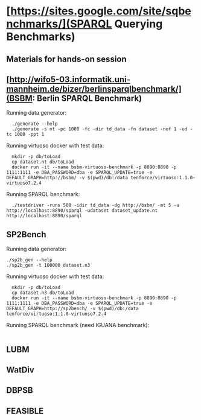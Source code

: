 # [https://sites.google.com/site/sqbenchmarks/](SPARQL Querying Benchmarks)
## Materials for hands-on session

## [http://wifo5-03.informatik.uni-mannheim.de/bizer/berlinsparqlbenchmark/](BSBM: Berlin SPARQL Benchmark)

Running data generator:
```
  ./generate --help
  ./generate -s nt -pc 1000 -fc -dir td_data -fn dataset -nof 1 -ud -tc 1000 -ppt 1
```

Running virtuoso docker with test data:
```
  mkdir -p db/toLoad
  cp dataset.nt db/toLoad
  docker run -it --name bsbm-virtuoso-benchmark -p 8890:8890 -p 1111:1111 -e DBA_PASSWORD=dba -e SPARQL_UPDATE=true -e DEFAULT_GRAPH=http://bsbm/ -v $(pwd)/db:/data tenforce/virtuoso:1.1.0-virtuoso7.2.4
```

Running SPARQL benchmark:
```
  ./testdriver -runs 500 -idir td_data -dg http://bsbm/ -mt 5 -u http://localhost:8890/sparql -udataset dataset_update.nt http://localhost:8890/sparql
```

## SP2Bench

Running data generator:
```
./sp2b_gen --help
./sp2b_gen -t 100000 dataset.n3
```

Running virtuoso docker with test data:
```
  mkdir -p db/toLoad
  cp dataset.n3 db/toLoad
  docker run -it --name bsbm-virtuoso-benchmark -p 8890:8890 -p 1111:1111 -e DBA_PASSWORD=dba -e SPARQL_UPDATE=true -e DEFAULT_GRAPH=http://sp2bench/ -v $(pwd)/db:/data tenforce/virtuoso:1.1.0-virtuoso7.2.4
```

Running SPARQL benchmark (need IGUANA benchmark):
```
```

## LUBM

## WatDiv
## DBPSB
## FEASIBLE
